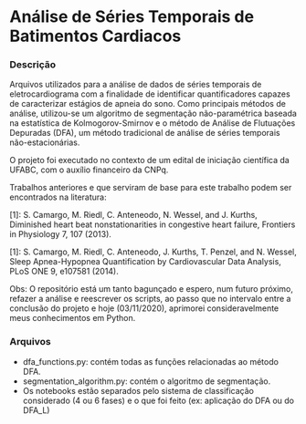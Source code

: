 # Análise de Séries Temporais de Batimentos Cardiacos

### Descrição

Arquivos utilizados para a análise de dados de séries temporais de eletrocardiograma com a finalidade de identificar quantificadores capazes de caracterizar estágios de apneia do sono. Como principais métodos de análise, utilizou-se um algoritmo de segmentação não-paramétrica baseada na estatística de Kolmogorov-Smirnov e o método de Análise de Flutuações Depuradas (DFA), um método tradicional de análise de séries temporais não-estacionárias.

O projeto foi executado no contexto de um edital de iniciação científica da UFABC, com o auxílio financeiro da CNPq.

Trabalhos anteriores e que serviram de base para este trabalho podem ser encontrados na literatura:

[1]: S. Camargo, M. Riedl, C. Anteneodo, N. Wessel, and J. Kurths, Diminished heart beat nonstationarities in congestive heart failure, Frontiers in Physiology 7, 107 (2013).

[1]: S. Camargo, M. Riedl, C. Anteneodo, J. Kurths, T. Penzel, and N. Wessel, Sleep Apnea-Hypopnea Quantification by Cardiovascular Data Analysis, PLoS ONE 9, e107581 (2014).

Obs: O repositório está um tanto bagunçado e espero, num futuro próximo, refazer a análise e reescrever os scripts, ao passo que no intervalo entre a conclusão do projeto e hoje (03/11/2020), aprimorei consideravelmente meus conhecimentos em Python.

### Arquivos

- dfa_functions.py: contém todas as funções relacionadas ao método DFA.
- segmentation_algorithm.py: contém o algoritmo de segmentação.
- Os notebooks estão separados pelo sistema de classificação considerado (4 ou 6 fases) e o que foi feito (ex: aplicação do DFA ou do DFA_L)
